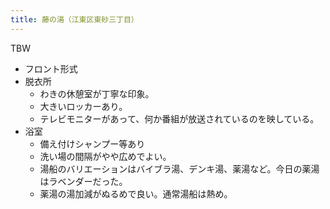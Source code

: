 ```yaml
---
title: 藤の湯（江東区東砂三丁目）
---
```


TBW

* フロント形式
* 脱衣所
  * わきの休憩室が丁寧な印象。
  * 大きいロッカーあり。
  * テレビモニターがあって、何か番組が放送されているのを映している。
* 浴室
  * 備え付けシャンプー等あり
  * 洗い場の間隔がやや広めでよい。
  * 湯船のバリエーションはバイブラ湯、デンキ湯、薬湯など。今日の薬湯はラベンダーだった。
  * 薬湯の湯加減がぬるめで良い。通常湯船は熱め。
